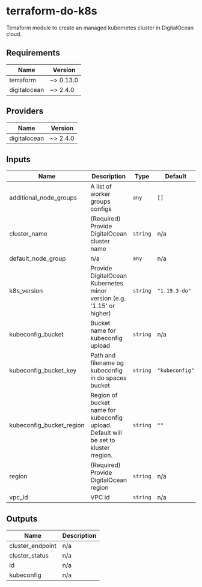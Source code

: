 # terraform-do-k8s
Terraform module to create an managed kubernetes cluster in DigitalOcean cloud.

<!-- BEGINNING OF PRE-COMMIT-TERRAFORM DOCS HOOK -->
## Requirements

| Name | Version |
|------|---------|
| terraform | ~> 0.13.0 |
| digitalocean | ~> 2.4.0 |

## Providers

| Name | Version |
|------|---------|
| digitalocean | ~> 2.4.0 |

## Inputs

| Name | Description | Type | Default | Required |
|------|-------------|------|---------|:--------:|
| additional\_node\_groups | A list of worker groups configs | `any` | `[]` | no |
| cluster\_name | (Required) Provide DigitalOcean cluster name | `string` | n/a | yes |
| default\_node\_group | n/a | `any` | n/a | yes |
| k8s\_version | Provide DigitalOcean Kubernetes minor version (e.g. '1.15' or higher) | `string` | `"1.19.3-do"` | no |
| kubeconfig\_bucket | Bucket name for kubeconfig upload | `string` | n/a | yes |
| kubeconfig\_bucket\_key | Path and filename og kubeconfig in do spaces bucket | `string` | `"kubeconfig"` | no |
| kubeconfig\_bucket\_region | Region of bucket name for kubeconfig upload. Default will be set to kluster rregion. | `string` | `""` | no |
| region | (Required) Provide DigitalOcean region | `string` | n/a | yes |
| vpc\_id | VPC id | `string` | n/a | yes |

## Outputs

| Name | Description |
|------|-------------|
| cluster\_endpoint | n/a |
| cluster\_status | n/a |
| id | n/a |
| kubeconfig | n/a |

<!-- END OF PRE-COMMIT-TERRAFORM DOCS HOOK -->
